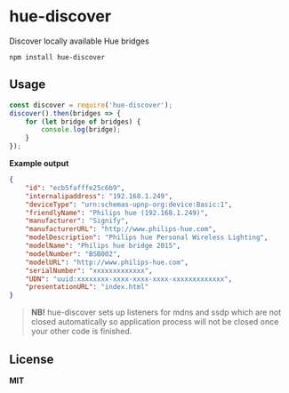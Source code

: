 # hue-discover

Discover locally available Hue bridges

```
npm install hue-discover
```

## Usage

```js
const discover = require('hue-discover');
discover().then(bridges => {
    for (let bridge of bridges) {
        console.log(bridge);
    }
});
```

**Example output**

```json
{
    "id": "ecb5fafffe25c6b9",
    "internalipaddress": "192.168.1.249",
    "deviceType": "urn:schemas-upnp-org:device:Basic:1",
    "friendlyName": "Philips hue (192.168.1.249)",
    "manufacturer": "Signify",
    "manufacturerURL": "http://www.philips-hue.com",
    "modelDescription": "Philips hue Personal Wireless Lighting",
    "modelName": "Philips hue bridge 2015",
    "modelNumber": "BSB002",
    "modelURL": "http://www.philips-hue.com",
    "serialNumber": "xxxxxxxxxxxxx",
    "UDN": "uuid:xxxxxxxx-xxxx-xxxx-xxxx-xxxxxxxxxxxxx",
    "presentationURL": "index.html"
}
```

> **NB!** hue-discover sets up listeners for mdns and ssdp which are not closed automatically so application process will not be closed once your other code is finished.

## License

**MIT**
